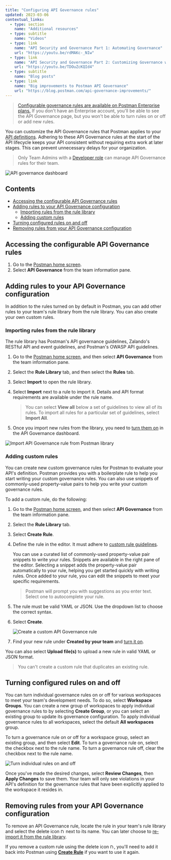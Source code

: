 ```yaml
---
title: "Configuring API Governance rules"
updated: 2023-03-06
contextual_links:
  - type: section
    name: "Additional resources"
  - type: subtitle
    name: "Videos"
  - type: link
    name: "API Security and Governance Part 1: Automating Governance"
    url: "https://youtu.be/rdMAKc-_NIw"
  - type: link
    name: "API Security and Governance Part 2: Customizing Governance with Spectral Rulesets"
    url: "https://youtu.be/TDOuZcKQId4"
  - type: subtitle
    name: "Blog posts"
  - type: link
    name: "Big improvements to Postman API Governance"
    url: "https://blog.postman.com/api-governance-improvements/"
---
```


> [Configurable governance rules are available on Postman Enterprise plans.](https://www.postman.com/pricing) If you don't have an Enterprise account, you'll be able to see the API Governance page, but you won't be able to turn rules on or off or add new rules.

You can customize the API Governance rules that Postman applies to your [API definitions](/docs/api-governance/api-definition/api-definition-warnings/). Adhering to these API Governance rules at the start of the API lifecycle keeps your API consistent without requiring extra work at later stages. This can prevent unnecessary delays for your organization.

> Only Team Admins with a [Developer role](/docs/collaborating-in-postman/roles-and-permissions/#team-roles) can manage API Governance rules for their team.

<img alt="API governance dashboard" src="https://assets.postman.com/postman-docs/api-governance-dashboard-10.12.jpg"/>

## Contents

* [Accessing the configurable API Governance rules](#accessing-the-configurable-api-governance-rules)
* [Adding rules to your API Governance configuration](#adding-rules-to-your-api-governance-configuration)
    * [Importing rules from the rule library](#importing-rules-from-the-rule-library)
    * [Adding custom rules](#adding-custom-rules)
* [Turning configured rules on and off](#turning-configured-rules-on-and-off)
* [Removing rules from your API Governance configuration](#removing-rules-from-your-api-governance-configuration)

## Accessing the configurable API Governance rules

1. Go to the [Postman home screen](https://go.postman.co/).
1. Select **API Governance** from the team information pane.

## Adding rules to your API Governance configuration

In addition to the rules turned on by default in Postman, you can add other rules to your team's rule library from the rule library. You can also create your own custom rules.

### Importing rules from the rule library

The rule library has Postman's API governance guidelines, Zalando's RESTful API and event guidelines, and Postman's OWASP API guidelines.

1. Go to the [Postman home screen](https://go.postman.co/), and then select **API Governance** from the team information pane.
1. Select the **Rule Library** tab, and then select the **Rules** tab.
1. Select **Import** to open the rule library.
1. Select **Import** next to a rule to import it. Details and API format requirements are available under the rule name.

    > You can select **View all** below a set of guidelines to view all of its rules. To import all rules for a particular set of guidelines, select **Import All**.

1. Once you import new rules from the library, you need to [turn them on](#turning-configured-rules-on-and-off) in the API Governance dashboard.

<img alt="Import API Governance rule from Postman library" src="https://assets.postman.com/postman-docs/import-postman-rule-from-rule-library-10.12.0.jpg"/>

### Adding custom rules

You can create new custom governance rules for Postman to evaluate your API's definition. Postman provides you with a boilerplate rule to help you start writing your custom governance rules. You can also use snippets of commonly-used property-value pairs to help you write your custom governance rules.

To add a custom rule, do the following:

1. Go to the [Postman home screen](https://go.postman.co/), and then select **API Governance** from the team information pane.
1. Select the **Rule Library** tab.
1. Select **Create Rule**.
1. Define the rule in the editor. It must adhere to [custom rule guidelines](/docs/api-governance/configurable-rules/spectral/).

    You can use a curated list of commonly-used property-value pair snippets to write your rules. Snippets are available in the right pane of the editor. Selecting a snippet adds the property-value pair automatically to your rule, helping you get started quickly with writing rules. Once added to your rule, you can edit the snippets to meet your specific requirements.

    > Postman will prompt you with suggestions as you enter text. Select one to autocomplete your rule.

1. The rule must be valid YAML or JSON. Use the dropdown list to choose the correct syntax.
1. Select **Create**.

    <img alt="Create a custom API Governance rule" src="https://assets.postman.com/postman-docs/v10/api-governance-create-custom-rule-v10-2.jpg"/>

1. Find your new rule under **Created by your team** and [turn it on](#turning-configured-rules-on-and-off).

You can also select **Upload file(s)** to upload a new rule in valid YAML or JSON format.

> You can't create a custom rule that duplicates an existing rule.

## Turning configured rules on and off

You can turn individual governance rules on or off for various workspaces to meet your team's development needs. To do so, select **Workspace Groups**. You can create a new group of workspaces to apply individual governance rules to by selecting **Create Group**, or you can select an existing group to update its governance configuration. To apply individual governance rules to all workspaces, select the default **All workspaces** group.

To turn a governance rule on or off for a workspace group, select an existing group, and then select **Edit**. To turn a governance rule on, select the checkbox next to the rule name. To turn a governance rule off, clear the checkbox next to the rule name.

<img alt="Turn individual rules on and off" src="https://assets.postman.com/postman-docs/api-governance-turn-rules-on-off-10.12.0.jpg"/>

Once you've made the desired changes, select **Review Changes**, then **Apply Changes** to save them. Your team will only see violations in your API's definition for the governance rules that have been explicitly applied to the workspace it resides in.

## Removing rules from your API Governance configuration

To remove an API Governance rule, locate the rule in your team's rule library and select the delete icon <img alt="Delete icon" src="https://assets.postman.com/postman-docs/icon-delete-v9.jpg#icon" width="12px"> next to its name. You can later choose to [re-import it from the rule library](#importing-rules-from-the-rule-library).

If you remove a custom rule using the delete icon <img alt="Delete icon" src="https://assets.postman.com/postman-docs/icon-delete-v9.jpg#icon" width="12px">, you'll need to add it back into Postman using [**Create Rule**](#adding-custom-rules) if you want to use it again.
